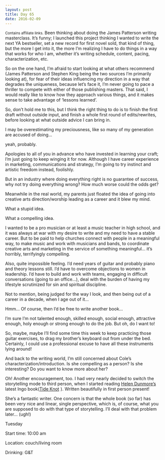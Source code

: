 ```yaml
---
layout: post
title: Day 65
date: 2016-02-09
---
```


<small>Contains affiliate links.</small> Been thinking about doing the James Patterson writing masterclass. It’s funny; I launched this project thinking I wanted to write the next YA bestseller, set a new record for first novel sold, that kind of thing, but the more I get into it, the more I’m realizing I have to do things in a way that works for who I am, whether it’s writing schedule, content, pacing, characterization, etc. 

So on the one hand, I’m afraid to start looking at what others recommend (James Patterson and Stephen King being the two sources I’m primarily looking at), for fear of their ideas influencing my direction in a way that degrades the uniqueness, because let’s face it, I’m never going to pace a thriller to compete with either of those publishing masters. That said, I would really like to know how they approach various things, and it makes sense to take advantage of ‘lessons learned’. 

So, don’t hold me to this, but I think the right thing to do is to finish the first draft without outside input, and finish a whole first round of edits/rewrites, before looking at what outside advice I can bring in. 

I may be overestimating my preciousness, like so many of my generation are accused of doing… 

yeah, probably. 

Apologies to all of you in advance who have invested in learning your craft; I’m just going to keep winging it for now. Although I have career experience in marketing, communications and strategy, I’m going to try instinct and artistic freedom instead, foolishly. 

But in an industry where doing everything right is no guarantee of success, why not try doing everything wrong? How much worse could the odds get? 

Meanwhile in the real world, my parents just floated the idea of going into creative arts direction/worship leading as a career and it blew my mind. 

What a stupid idea. 

What a compelling idea. 

I wanted to be a pro musician or at least a music teacher in high school, and it was always at war with my desire to write and my need to have a stable career. But to be paid to help churches connect with people in a meaningful way, to make music and work with musicians and bands, to coordinate creative arts and marketing in the service of something meaningful… it’s horribly, terrifyingly compelling. 

Also, quite impossible feeling. I’d need years of guitar and probably piano and theory lessons still. I’d have to overcome objections to women in leadership. I’d have to build and work with teams, engaging in difficult conversations (going to an office…), deal with the burden of having my lifestyle scrutinized for sin and spiritual discipline. 

Not to mention, being judged for the way I look, and then being out of a career in a decade, when I age out of it… 

Hmm… Of course, then I’d be free to write another book… 

I’m sure I’m not talented enough, skilled enough, social enough, attractive enough, holy enough or strong enough to do the job. But oh, do I want to! 

So, maybe, maybe I’ll find some time this week to keep practicing those guitar exercises, to drag my brother’s keyboard out from under the bed. Certainly, I could use a professional excuse to have all these instruments lying around! 

And back to the writing world, I’m still concerned about Cole’s characterization/introduction. Is she compelling as a person? Is she interesting? Do you want to know more about her? 

Oh! Another encouragement, too. I had very nearly decided to switch the storytelling mode to third person, when I started reading <a href="http://www.helendunmore.com">Helen Dunmore’s</a> latest Ingo book(<a  href="http://www.amazon.ca/gp/product/B0055DL934/ref=as_li_ss_tl?ie=UTF8&camp=15121&creative=390961&creativeASIN=B0055DL934&linkCode=as2&tag=kaie06-20">Tide Knot</a><img src="http://ir-ca.amazon-adsystem.com/e/ir?t=kaie06-20&l=as2&o=15&a=B0055DL934" width="1" height="1" border="0" alt="" style="border:none !important; margin:0px !important;" />
). Written beautifully in first person present! 

She’s a fantastic writer. One concern is that the whole book (so far) has been very nice and linear, single perspective, which is, of course, what you are supposed to do with that type of storytelling. I’ll deal with that problem later… (ugh!)


Tuesday

Start time: 10:00 am

Location: couch/living room

Drinking: G&T
